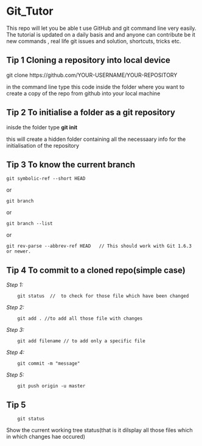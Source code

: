 # Git_Tutor
This repo will let you be able t use GitHub and git command line very easily. The tutorial is updated on a daily basis and and anyone can contribute be it new commands , real life git issues and solution, shortcuts, tricks etc. 

## Tip 1 Cloning a repository into local device
   git clone https:<area>//github.com/YOUR-USERNAME/YOUR-REPOSITORY 
   
   in the command line type this code inside the folder where you want to create a copy of the repo from github into your local machine
  

## Tip 2 To initialise a folder as a git repository
   inisde the folder type **git init**
   
   this will create a hidden folder containing all the necessaary info for the initialisation of the repository
   
   
## Tip 3 To know the current branch
    git symbolic-ref --short HEAD
     
or
   
    git branch 
     
or

    git branch --list 
     
or

    git rev-parse --abbrev-ref HEAD   // This should work with Git 1.6.3 or newer.

## Tip 4 To commit to a cloned repo(simple case)
   *Step 1:*
   
        git status  //  to check for those file which have been changed
   *Step 2:* 
   
        git add . //to add all those file with changes
   *Step 3:*  
   
        git add filename // to add only a specific file
   *Step 4:*  
   
        git commit -m "message"
   *Step 5:*  
        
        git push origin -u master
## Tip 5

        git status
    
   Show the current working tree status(that is it dilsplay all those files which in which changes hae occured)
